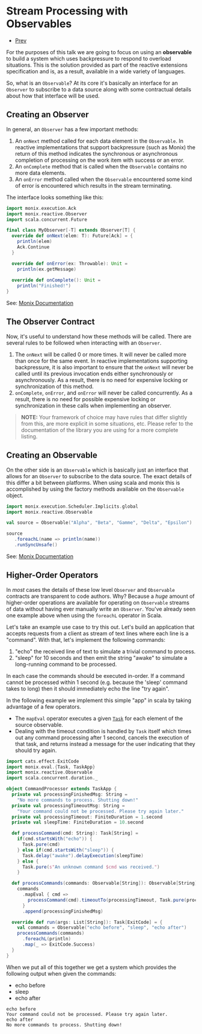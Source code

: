 # Stream Processing with Observables

* [Prev](index.md)

For the purposes of this talk we are going to focus on using an **observable** to
build a system which uses backpressure to respond to overload situations. This is
the solution provided as part of the reactive extensions specification and is, as
a result, available in a wide variety of languages.

So, what is an `Observable`? At its core it's basically an interface for an `Observer`
to subscribe to a data source along with some contractual details about how that
interface will be used.

## Creating an Observer

In general, an `Observer` has a few important methods:

1. An `onNext`  method called for each data element in the `Observable`. In reactive implementations
   that support backpressure (such as Monix) the return of this method indicates the synchronous or
   asynchronous completion of processing on the work item with success or an error.
2. An `onComplete` method that is called when the `Observable` contains no more data elements.
3. An `onError` method called when the `Observable` encountered some kind of error is encountered
   which results in the stream terminating.

The interface looks something like this:

```scala
import monix.execution.Ack
import monix.reactive.Observer
import scala.concurrent.Future

final class MyObserver[-T] extends Observer[T] {
  override def onNext(elem: T): Future[Ack] = {
    println(elem)
    Ack.Continue
  }

  override def onError(ex: Throwable): Unit =
    println(ex.getMessage)
    
  override def onComplete(): Unit =
    println("Finished!")
}
```

See: [Monix Documentation](https://monix.io/docs/3x/reactive/observable.html#observable-contract)

## The Observer Contract

Now, it's useful to understand how these methods will be called. There are several rules to be followed
when interacting with an `Observer`.

1. The `onNext` will be called 0 or more times. It will never be called more than once for the
   same event. In reactive implementations supporting backpressure, it is also important to ensure
   that the `onNext` will never be called until its previous invocation ends either synchronously
   or asynchronously. As a result, there is no need for expensive locking or synchronization of this
   method.
2. `onComplete`, `onError`, and `onError` will never be called concurrently. As a result, there is
   no need for possible expensive locking or synchronization in these calls when implementing an observer.

> **NOTE:** Your framework of choice may have rules that differ slightly from this, are more explicit in
> some situations, etc. Please refer to the documentation of the library you are using for a more complete
> listing.

## Creating an Observable

On the other side is an `Observable` which is basically just an interface that allows for an `Observer`
to subscribe to the data source. The exact details of this differ a bit between platforms. When using
scala and monix this is accomplished by using the factory methods available on the `Observable` object.

```scala
import monix.execution.Scheduler.Implicits.global
import monix.reactive.Observable

val source = Observable("Alpha", "Beta", "Gamme", "Delta", "Epsilon")

source
   .foreachL(name => println(name))
   .runSyncUnsafe()

```

See: [Monix Documentation](https://monix.io/docs/3x/reactive/observable.html#building-an-observable)

## Higher-Order Operators

In _most_ cases the details of these low level `Observer` and `Observable` contracts are transparent to
code authors. Why? Because a _huge_ amount of higher-order operations are available for operating on
`Observable` streams of data without having ever manually write an `Observer`. You've already seen one
example above when using the `foreachL` operator in Scala.

Let's take an example use case to try this out. Let's build an application that accepts requests from a
client as stream of text lines where each line is a "command". With that, let's implement the following
commands:

1. "echo" the received line of text to simulate a trivial command to process.
2. "sleep" for 10 seconds and then emit the string "awake" to simulate a long-running command
   to be processed.

In each case the commands should be executed in-order. If a command cannot be processed within 1
second (e.g. because the 'sleep' command takes to long) then it should immediately echo the line
"try again".

In the following example we implement this simple "app" in scala by taking advantage of a few operators.

* The `mapEval` operator executes a given [`Task`](https://monix.io/docs/3x/eval/task.html) for each element
  of the source observable.
* Dealing with the timeout condition is handled by `Task` itself which times out any command processing 
  after 1 second, cancels the execution of that task, and returns instead a message for the user indicating
  that they should try again.

```scala
import cats.effect.ExitCode
import monix.eval.{Task, TaskApp}
import monix.reactive.Observable
import scala.concurrent.duration._

object CommandProcessor extends TaskApp {
  private val processingFinishedMsg: String =
    "No more commands to process. Shutting down!"
  private val processingTimeoutMsg: String =
    "Your command could not be processed. Please try again later."
  private val processingTimeout: FiniteDuration = 1.second
  private val sleepTime: FiniteDuration = 10.second

  def processCommand(cmd: String): Task[String] =
    if(cmd.startsWith("echo")) {
      Task.pure(cmd)
    } else if(cmd.startsWith("sleep")) {
      Task.delay("awake").delayExecution(sleepTime)
    } else {
      Task.pure(s"An unknown command $cmd was received.")
    }

  def processCommands(commands: Observable[String]): Observable[String] =
    commands
      .mapEval { cmd =>
        processCommand(cmd).timeoutTo(processingTimeout, Task.pure(processingTimeoutMsg))
      }
      .append(processingFinishedMsg)

  override def run(args: List[String]): Task[ExitCode] = {
    val commands = Observable("echo before", "sleep", "echo after")
    processCommands(commands)
      .foreachL(println)
      .map(_ => ExitCode.Success)
  }
}
```

When we put all of this together we get a system which provides the following output when given the commands:

* echo before
* sleep
* echo after

```
echo before
Your command could not be processed. Please try again later.
echo after
No more commands to process. Shutting down!
```

